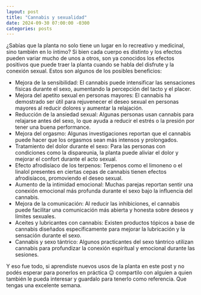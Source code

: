 ```yaml
---
layout: post
title: "Cannabis y sexualidad"
date: 2024-09-30 07:00:00 -0300
categories: posts
---
```


¿Sabías que la planta no solo tiene un lugar en lo recreativo y medicinal, sino también en lo íntimo? Si bien cada cuerpo es distinto y los efectos pueden variar mucho de unos a otros, son ya conocidos los efectos positivos que puede traer la planta cuando se habla del disfrute y la conexión sexual. Estos son algunos de los posibles beneficios:

- Mejora de la sensibilidad: El cannabis puede intensificar las sensaciones físicas durante el sexo, aumentando la percepción del tacto y el placer.
- Mejora del apetito sexual en personas mayores: El cannabis ha demostrado ser útil para rejuvenecer el deseo sexual en personas mayores al reducir dolores y aumentar la relajación.
- Reducción de la ansiedad sexual: Algunas personas usan cannabis para relajarse antes del sexo, lo que ayuda a reducir el estrés o la presión por tener una buena performance.
- Mejora del orgasmo: Algunas investigaciones reportan que el cannabis puede hacer que los orgasmos sean más intensos y prolongados.
- Tratamiento del dolor durante el sexo: Para las personas con condiciones como la dispareunia, la planta puede aliviar el dolor y mejorar el confort durante el acto sexual.
- Efecto afrodisíaco de los terpenos: Terpenos como el limoneno o el linalol presentes en ciertas cepas de cannabis tienen efectos afrodisíacos, promoviendo el deseo sexual.
- Aumento de la intimidad emocional: Muchas parejas reportan sentir una conexión emocional más profunda durante el sexo bajo la influencia del cannabis.
- Mejora de la comunicación: Al reducir las inhibiciones, el cannabis puede facilitar una comunicación más abierta y honesta sobre deseos y límites sexuales.
- Aceites y lubricantes con cannabis: Existen productos tópicos a base de cannabis diseñados específicamente para mejorar la lubricación y la sensación durante el sexo.
- Cannabis y sexo tántrico: Algunos practicantes del sexo tántrico utilizan cannabis para profundizar la conexión espiritual y emocional durante las sesiones.

Y eso fue todo, si aprendiste nuevos usos de la planta en este post y no podés esperar para ponerlos en práctica 😉 compartilo con alguien a quien también le pueda interesar y guardalo para tenerlo como referencia. Que tengas una excelente semana.
